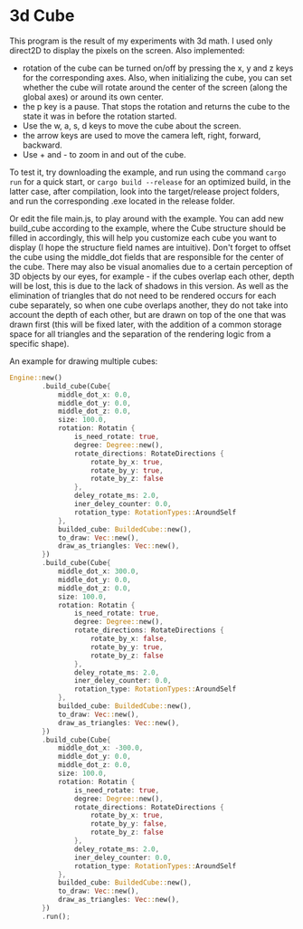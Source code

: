 # 3d Cube

This program is the result of my experiments with 3d math.
I used only direct2D to display the pixels on the screen. 
Also implemented: 
- rotation of the cube can be turned on/off by pressing the x, y and z keys for the corresponding axes. Also, when initializing the cube, you can set whether the cube will rotate around the center of the screen (along the global axes) or around its own center.
- the p key is a pause. That stops the rotation and returns the cube to the state it was in before the rotation started.
- Use the w, a, s, d keys to move the cube about the screen.
- the arrow keys are used to move the camera left, right, forward, backward.
- Use + and - to zoom in and out of the cube.

To test it, try downloading the example, and run using the command `cargo run` for a quick start, or `cargo build --release` for an optimized build, in the latter case, after compilation, look into the target/release project folders, and run the corresponding .exe located in the release folder.

Or edit the file main.js, to play around with the example. You can add new build_cube according to the example, where the Cube structure should be filled in accordingly, this will help you customize each cube you want to display (I hope the structure field names are intuitive). Don't forget to offset the cube using the middle_dot fields that are responsible for the center of the cube. There may also be visual anomalies due to a certain perception of 3D objects by our eyes, for example - if the cubes overlap each other, depth will be lost, this is due to the lack of shadows in this version. As well as the elimination of triangles that do not need to be rendered occurs for each cube separately, so when one cube overlaps another, they do not take into account the depth of each other, but are drawn on top of the one that was drawn first (this will be fixed later, with the addition of a common storage space for all triangles and the separation of the rendering logic from a specific shape).

An example for drawing multiple cubes:

```rust
Engine::new()
        .build_cube(Cube{
            middle_dot_x: 0.0,
            middle_dot_y: 0.0,
            middle_dot_z: 0.0,
            size: 100.0,
            rotation: Rotatin {
                is_need_rotate: true,
                degree: Degree::new(),
                rotate_directions: RotateDirections {
                    rotate_by_x: true,
                    rotate_by_y: true,
                    rotate_by_z: false
                },
                deley_rotate_ms: 2.0,
                iner_deley_counter: 0.0,
                rotation_type: RotationTypes::AroundSelf
            },
            builded_cube: BuildedCube::new(),
            to_draw: Vec::new(),
            draw_as_triangles: Vec::new(),
        })
        .build_cube(Cube{
            middle_dot_x: 300.0,
            middle_dot_y: 0.0,
            middle_dot_z: 0.0,
            size: 100.0,
            rotation: Rotatin {
                is_need_rotate: true,
                degree: Degree::new(),
                rotate_directions: RotateDirections {
                    rotate_by_x: false,
                    rotate_by_y: true,
                    rotate_by_z: false
                },
                deley_rotate_ms: 2.0,
                iner_deley_counter: 0.0,
                rotation_type: RotationTypes::AroundSelf
            },
            builded_cube: BuildedCube::new(),
            to_draw: Vec::new(),
            draw_as_triangles: Vec::new(),
        })
        .build_cube(Cube{
            middle_dot_x: -300.0,
            middle_dot_y: 0.0,
            middle_dot_z: 0.0,
            size: 100.0,
            rotation: Rotatin {
                is_need_rotate: true,
                degree: Degree::new(),
                rotate_directions: RotateDirections {
                    rotate_by_x: true,
                    rotate_by_y: false,
                    rotate_by_z: false
                },
                deley_rotate_ms: 2.0,
                iner_deley_counter: 0.0,
                rotation_type: RotationTypes::AroundSelf
            },
            builded_cube: BuildedCube::new(),
            to_draw: Vec::new(),
            draw_as_triangles: Vec::new(),
        })
        .run();
```
